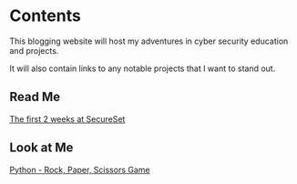 # Contents
This blogging website will host my adventures in cyber security education and projects.

It will also contain links to any notable projects that I want to stand out.


<h2>Read Me</h2>
<a href="/posts/SecureSet/first-2-weeks">The first 2 weeks at SecureSet</a>

<h2>Look at Me</h2>
<a href="https://github.com/kayleesg/Rock_Paper_Scissors_Game/blob/main/rock_paper_scissors_game.py">Python - Rock, Paper, Scissors Game</a>
